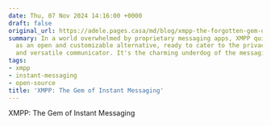 ```yaml
---
date: Thu, 07 Nov 2024 14:16:00 +0000
draft: false
original_url: https://adele.pages.casa/md/blog/xmpp-the-forgotten-gem-of-instant-messaging.md
summary: In a world overwhelmed by proprietary messaging apps, XMPP quietly shines
  as an open and customizable alternative, ready to cater to the privacy-conscious
  and versatile communicator. It's the charming underdog of the messaging realm!
tags:
- xmpp
- instant-messaging
- open-source
title: 'XMPP: The Gem of Instant Messaging'
---
```


XMPP: The Gem of Instant Messaging